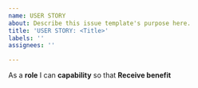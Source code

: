 ```yaml
---
name: USER STORY
about: Describe this issue template's purpose here.
title: 'USER STORY: <Title>'
labels: ''
assignees: ''

---
```


As a **role**  I can **capability** so that **Receive benefit**
